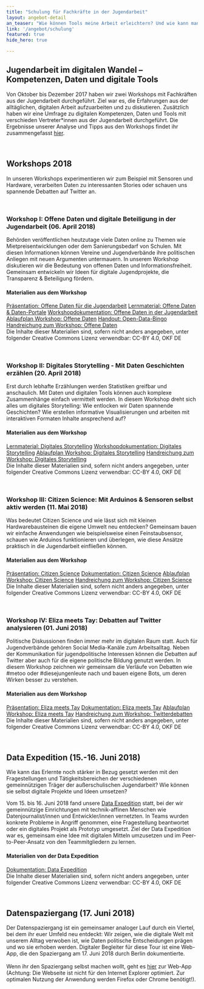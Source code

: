 ```yaml
---
title: "Schulung für Fachkräfte in der Jugendarbeit"
layout: angebot-detail
an_teaser: "Wie können Tools meine Arbeit erleichtern? Und wie kann man mit Daten gute Geschichten erzählen? Wir wollen Jugendverbände und gemeinnützige Organisationen in der Jugendarbeit auf dem Weg in die Digitalisierung begleiten: Dazu bieten wir verschiedene Workshops und Formate an, in denen wir mit digitalen Tools experimentieren und gemeinsam tiefer in die Welt der Daten eintauchen."
link: '/angebot/schulung'
featured: true
hide_hero: true

---
```

<h2>Jugendarbeit im digitalen Wandel – Kompetenzen, Daten und digitale Tools</h2>
<p>
	Von Oktober bis Dezember 2017 haben wir zwei Workshops mit Fachkräften aus der Jugendarbeit durchgeführt. Ziel war es, die Erfahrungen aus der alltäglichen, digitalen Arbeit aufzuarbeiten und zu diskutieren. Zusätzlich haben wir eine Umfrage zu digitalen Kompetenzen, Daten und Tools mit verschieden Vertreter*innen aus der Jugendarbeit durchgeführt. Die Ergebnisse unserer Analyse und Tipps aus den Workshops findet ihr zusammengefasst <a class="highlight-grey" href="https://bedarfsanalyse.demokratielabore.de">hier</a>.
</p><br>
<h2>Workshops 2018</h2>
<p>
	In unseren Workshops experimentieren wir zum Beispiel mit Sensoren und Hardware, verarbeiten Daten zu interessanten Stories oder schauen uns spannende Debatten auf Twitter an. 
</p><br>

<h3>Workshop I: Offene Daten und digitale Beteiligung in der Jugendarbeit (06. April 2018)</h3>
<p>
Behörden veröffentlichen heutzutage viele Daten online zu Themen wie Mietpreisentwicklungen oder dem Sanierungsbedarf von Schulen. Mit diesen Informationen können Vereine und Jugendverbände ihre politischen Anliegen mit neuen Argumenten untermauern. In unserem Workshop diskutieren wir die Bedeutung von offenen Daten und Informationsfreiheit. Gemeinsam entwickeln wir Ideen für digitale Jugendprojekte, die Transparenz & Beteiligung fördern. <br>

<h4>Materialien aus dem Workshop</h4>
		    <a class="btn-download" href="/workshops/downloads/Demokratielabore_Präsentation_Offene-Daten-in-der-Jugendarbeit.pdf" download="/workshops/downloads/Demokratielabore_Präsentation_Offene-Daten-in-der-Jugendarbeit.pdf">Präsentation: Offene Daten für die Jugendarbeit</a>
                    <a class="btn-download" href="/workshops/downloads/Demokratielabore_Lernmaterial_OpenData-Portale.pdf" download="/workshops/downloads/Demokratielabore_Lernmaterial_OpenData-Portale.pdf">Lernmaterial: Offene Daten & Daten-Portale</a>
		    <a class="btn-download" href="/workshops/downloads/Demokratielabore_Dokumentation_Offene-Daten-in-der-Jugendarbeit.pdf" download="/workshops/downloads/Demokratielabore_Dokumentation_Offene-Daten-in-der-Jugendarbeit.pdf">Workshopdokumentation: Offene Daten in der Jugendarbeit</a>
		     <a class="btn-download" href="/workshops/downloads/Ablaufplan_Workshop_Offene_Daten_Jugendarbeit.pdf" download="/workshops/downloads/Ablaufplan_Workshop_Offene_Daten_Jugendarbeit.pdf">Ablaufplan Workshop: Offene Daten</a>
		     <a class="btn-download" href="/workshops/downloads/Handout_Open-Data-Bingo.docx" download="/workshops/downloads/Handout_Open-Data-Bingo.docx">Handout: Open-Data-Bingo</a>
		     <a class="btn-download" href="/workshops/downloads/Handreichung_Offene_Daten.pdf" download="/workshops/downloads/Handreichung_Offene_Daten.pdf">Handreichung zum Workshop: Offene Daten</a>
<br>
Die Inhalte dieser Materialien sind, sofern nicht anders angegeben, unter folgender Creative Commons Lizenz verwendbar: CC-BY 4.0, OKF DE
</p><br>

<h3>Workshop II: Digitales Storytelling - Mit Daten Geschichten erzählen (20. April 2018)</h3>
<p>
Erst durch lebhafte Erzählungen werden Statistiken greifbar und anschaulich. Mit Daten und digitalen Tools können auch komplexe Zusammenhänge einfach vermittelt werden. In diesem Workshop dreht sich alles um digitales Storytelling: Wie entlocken wir Daten spannende Geschichten? Wie erstellen informative Visualisierungen und arbeiten mit interaktiven Formaten Inhalte ansprechend auf? <br>

<h4>Materialien aus dem Workshop</h4>
                    <a class="btn-download" href="/workshops/downloads/Demokratielabore_Lernmaterial_Digitales-Storytelling.pdf" download="/workshops/downloads/Demokratielabore_Lernmaterial_Digitales-Storytelling.pdf">Lernmaterial: Digitales Storytelling</a>
		    <a class="btn-download" href="/workshops/downloads/Demokratielabore_Dokumentation_Digitales-Storytelling.pdf" download="/workshops/downloads/Demokratielabore_Dokumentation_Digitales-Storytelling.pdf">Workshopdokumentation: Digitales Storytelling</a>
		    <a class="btn-download" href="/workshops/downloads/Ablaufplan_Workshop_Digitales_Storytelling.pdf" download="/workshops/downloads/Ablaufplan_Workshop_Digitales_Storytelling.pdf">Ablaufplan Workshop: Digitales Storytelling</a>
		    <a class="btn-download" href="/workshops/downloads/Handreichung_digitales_Storytelling.pdf" download="/workshops/downloads/Handreichung_digitales_Storytelling.pdf">Handreichung zum Workshop: Digitales Storytelling</a>
<br>
Die Inhalte dieser Materialien sind, sofern nicht anders angegeben, unter folgender Creative Commons Lizenz verwendbar: CC-BY 4.0, OKF DE
</p><br>

<h3>Workshop III: Citizen Science: Mit Arduinos & Sensoren selbst aktiv werden (11. Mai 2018)</h3>
<p>
Was bedeutet Citizen Science und wie lässt sich mit kleinen Hardwarebausteinen die eigene Umwelt neu entdecken? Gemeinsam bauen wir einfache Anwendungen wie beispielsweise einen Feinstaubsensor, schauen wie Arduinos funktionieren und überlegen, wie diese Ansätze praktisch in die Jugendarbeit einfließen können. <br>

<h4>Materialien aus dem Workshop</h4>
		    <a class="btn-download" href="/workshops/downloads/Demokratielabore_Präsentation_Citizen-Science.pdf" download="/workshops/downloads/Demokratielabore_Präsentation_Citizen-Science.pdf">Präsentation: Citizen Science</a>
                    <a class="btn-download" href="/workshops/downloads/Demokratielabore_Dokumentation_Citizen-Science.pdf" download="/workshops/downloads/Demokratielabore_Dokumentation_Citizen-Science.pdf">Dokumentation: Citizen Science</a>
		    <a class="btn-download" href="/workshops/downloads/Ablaufplan_Workshop_Citizen_Science.pdf" download="/workshops/downloads/Ablaufplan_Workshop_Citizen_Science.pdf">Ablaufplan Workshop: Citizen Science</a>
		    <a class="btn-download" href="/workshops/downloads/Handreichung_Citizen_Science.pdf" download="/workshops/downloads/Handreichung_Citizen_Science.pdf">Handreichung zum Workshop: Citizen Science</a>
<br>
Die Inhalte dieser Materialien sind, sofern nicht anders angegeben, unter folgender Creative Commons Lizenz verwendbar: CC-BY 4.0, OKF DE
</p><br>

<h3>Workshop IV: Eliza meets Tay: Debatten auf Twitter analysieren (01. Juni 2018)</h3>
<p>
Politische Diskussionen finden immer mehr im digitalen Raum statt. Auch für Jugendverbände gehören Social Media-Kanäle zum Arbeitsalltag. Neben der Kommunikation für jugendpolitische Interessen können die Debatten auf Twitter aber auch für die eigene politische Bildung genutzt werden. In diesem Workshop zeichnen wir gemeinsam die Verläufe von Debatten wie #metoo oder #diesejungenleute nach und bauen eigene Bots, um deren Wirken besser zu verstehen. <br>
</p>

<h4>Materialien aus dem Workshop</h4>
<p>
    <a class="btn-download" href="/workshops/downloads/Demokratielabore_Präsentation_Eliza_meets_Tay.pdf" download="/workshops/downloads/Demokratielabore_Präsentation_Eliza_meets_Tay.pdf">Präsentation: Eliza meets Tay</a>
    <a class="btn-download" href="/workshops/downloads/Demokratielabore_Dokumentation_Eliza_meets_Tay.pdf" download="/workshops/downloads/Demokratielabore_Dokumentation_Eliza_meets_Tay.pdf">Dokumentation: Eliza meets Tay</a>
    <a class="btn-download" href="/workshops/downloads/Ablaufplan_Workshop_Twitterdebatten.pdf" download="/workshops/downloads/Ablaufplan_Workshop_Twitterdebatten.pdf">Ablaufplan Workshop: Eliza meets Tay</a>
	<a class="btn-download" href="/workshops/downloads/Handreichung_Twitterdebatten.pdf" download="/workshops/downloads/Handreichung_Twitterdebatten.pdf">Handreichung zum Workshop: Twitterdebatten</a>
<br>
Die Inhalte dieser Materialien sind, sofern nicht anders angegeben, unter folgender Creative Commons Lizenz verwendbar: CC-BY 4.0, OKF DE
</p><br>

<h2>Data Expedition (15.-16. Juni 2018)</h2>
<p>
	Wie kann das Erlernte noch stärker in Bezug gesetzt werden mit den Fragestellungen und Tätigkeitsbereichen der verschiedenen gemeinnützigen Träger der außerschulischen Jugendarbeit? Wie können sie selbst digitale Projekte und Ideen umsetzen?
</p>
<p>
	Vom 15. bis 16. Juni 2018 fand unsere <a class= "highlight-grey" href="https://dataexpedition.demokratielabore.de">Data Expedition</a> statt, bei der wir gemeinnützige Einrichtungen mit technik-affinen Menschen wie Datenjournalist/innen und Entwickler/innen vernetzten. In Teams wurden konkrete Probleme in Angriff genommen, eine Fragestellung beantwortet oder ein digitales Projekt als Prototyp umgesetzt. Ziel der Data Expedition war es, gemeinsam eine Idee mit digitalen Mitteln umzusetzen und im Peer-to-Peer-Ansatz von den Teammitgliedern zu lernen.
<br> 
</p>
	
<h4>Materialien von der Data Expedition</h4>
<p>
	 <a class="btn-download" href="/workshops/downloads/Dokumentation_Data-Expedition_Demokratielabore.pdf" download="/workshops/downloads/Dokumentation_Data-Expedition_Demokratielabore.pdf">Dokumentation: Data Expedition</a>
<br>
Die Inhalte dieser Materialien sind, sofern nicht anders angegeben, unter folgender Creative Commons Lizenz verwendbar: CC-BY 4.0, OKF DE
</p><br>

<h2>Datenspaziergang (17. Juni 2018)</h2>
<p>
	Der Datenspaziergang ist ein gemeinsamer analoger Lauf durch ein Viertel, bei dem ihr euer Umfeld neu entdeckt: Wir zeigen, wie die digitale Welt mit unserem Alltag verwoben ist, wie Daten politische Entscheidungen prägen und wo sie erhoben werden. Digitaler Begleiter für diese Tour ist eine Web-App, die den Spaziergang am 17. Juni 2018 durch Berlin dokumentierte. <br> <br>
	Wenn ihr den Spaziergang selbst machen wollt, geht es <a class= "highlight-grey" href="https://spaziergang.demokratielabore.de">hier</a> zur Web-App (Achtung: Die Webseite ist nicht für den Internet Explorer optimiert. Zur optimalen Nutzung der Anwendung werden Firefox oder Chrome benötigt!). <br><br>

<!--<div class="fond__grey-bright join__statement">
    <div class="container text-center">
        <div class="row">
            <h2>Ihr habt Fragen oder wollt noch mehr Infos?</h2>
            <h2> Dann meldet euch am besten bei Anna</h2>
            <div class="members justify-content-md-center">
                <a class="members-image-wrap" href="mailto:anna.alberts@okfn.de"><img class="img-circle member-avatar" alt="Anna Alberts" src="/img/avatars/anna.jpg"></a>
            </div>
<p>
    <span class="speaker-name"><a class="text__blue" href="mailto:anna.alberts@okfn.de">Anna Alberts</a> </span>Modulleiterin Fachkräfteschulung<br>anna.alberts@okfn.de
</p>
</div>
</div>
</div>-->
